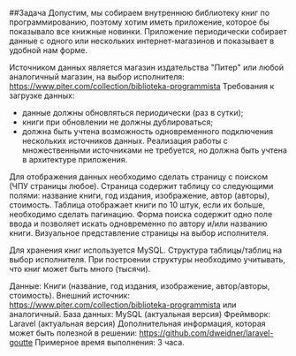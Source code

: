 ##Задача
Допустим, мы собираем внутреннюю библиотеку книг по программированию, поэтому хотим иметь приложение, которое бы показывало все книжные новинки.
Приложение периодически собирает данные с одного или нескольких интернет-магазинов и показывает в удобной нам форме.

Источником данных является магазин издательства "Питер" или любой аналогичный магазин, на выбор исполнителя:
https://www.piter.com/collection/biblioteka-programmista
Требования к загрузке данных:
- данные должны обновляться периодически (раз в сутки);
- книги при обновлении не должны дублироваться;
- должна быть учтена возможность одновременного подключения нескольких источников данных.
Реализация работы с множественными источниками не требуется, но должна быть учтена в архитектуре приложения.

Для отображения данных необходимо сделать страницу с поиском (ЧПУ страницы любое). 
Страница содержит таблицу со следующими полями: название книги, год издания, изображение, автор (авторы), стоимость.
Таблица отображает книги по 10 штук, если их больше, необходимо сделать пагинацию.
Форма поиска содержит одно поле ввода и позволяет искать одновременно по автору и/или названию книги.
Визуальное представление страницы на выбор исполнителя.

Для хранения книг используется MySQL. Структура таблицы/таблиц на выбор исполнителя. При построении структуры необходимо учитывать, что книг может быть много (тысячи).


Данные: Книги (название, год издания, изображение, автор/авторы, стоимость).
Внешний источник: https://www.piter.com/collection/biblioteka-programmista или аналогичный.
База данных: MySQL (актуальная версия)
Фреймворк: Laravel (актуальная версия)
Дополнительная информация, которая может быть полезной в решении: https://github.com/dweidner/laravel-goutte
Примерное время выполнения: 3 часа.